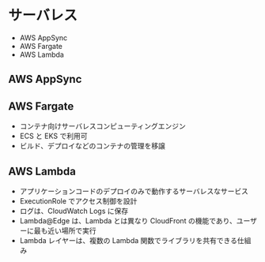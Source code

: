 # サーバレス

* AWS AppSync
* AWS Fargate
* AWS Lambda

## AWS AppSync

## AWS Fargate
* コンテナ向けサーバレスコンピューティングエンジン
* ECS と EKS で利用可
* ビルド、デプロイなどのコンテナの管理を移譲

## AWS Lambda
* アプリケーションコードのデプロイのみで動作するサーバレスなサービス
* ExecutionRole でアクセス制御を設計
* ログは、CloudWatch Logs に保存
* Lambda@Edge は、Lambda とは異なり CloudFront の機能であり、ユーザーに最も近い場所で実行
* Lambda レイヤーは、複数の Lambda 関数でライブラリを共有できる仕組み


